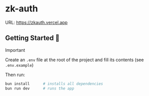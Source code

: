# zk-auth

URL: https://zkauth.vercel.app

## Getting Started 🚀

> [!IMPORTANT]
> Create an `.env` file at the root of the project and fill its contents (see `.env.example`)

Then run:

```sh
bun install      # installs all dependencies
bun run dev      # runs the app
```
